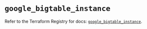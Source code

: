 # `google_bigtable_instance`

Refer to the Terraform Registry for docs: [`google_bigtable_instance`](https://registry.terraform.io/providers/hashicorp/google-beta/6.3.0/docs/resources/google_bigtable_instance).
